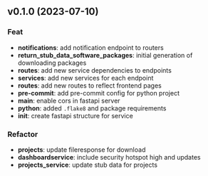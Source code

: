 ## v0.1.0 (2023-07-10)

### Feat

- **notifications**: add notification endpoint to routers
- **return_stub_data_software_packages**: initial generation of downloading packages
- **routes**: add new service dependencies to endpoints
- **services**: add new services for each endpoint
- **routes**: add new routes to reflect frontend pages
- **pre-commit**: add pre-commit config for python project
- **main**: enable cors in fastapi server
- **python**: added `.flake8` and package requirements
- **init**: create fastapi structure for service

### Refactor

- **projects**: update fileresponse for download
- **dashboardservice**: include security hotspot high and updates
- **projects_service**: update stub data for projects
